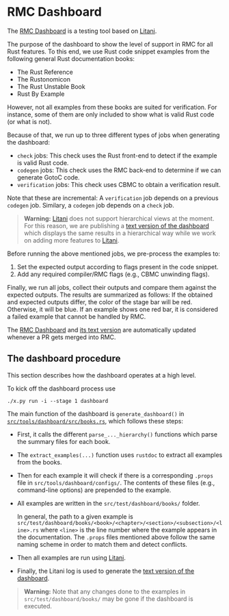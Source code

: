 # RMC Dashboard

The [RMC Dashboard](./dashboard/index.html) is a testing tool based on [Litani](https://github.com/awslabs/aws-build-accumulator).

The purpose of the dashboard to show the level of support in RMC for all Rust features.
To this end, we use Rust code snippet examples from the following general Rust documentation books:
 * The Rust Reference
 * The Rustonomicon
 * The Rust Unstable Book
 * Rust By Example

However, not all examples from these books are suited for verification.
For instance, some of them are only included to show what is valid Rust code (or what is not).

Because of that, we run up to three different types of jobs when generating the dashboard:
 * `check` jobs: This check uses the Rust front-end to detect if the example is valid Rust code.
 * `codegen` jobs: This check uses the RMC back-end to determine if we can generate GotoC code.
 * `verification` jobs: This check uses CBMC to obtain a verification result.

Note that these are incremental: A `verification` job depends on a previous `codegen` job.
Similary, a `codegen` job depends on a `check` job.

> **Warning:** [Litani](https://github.com/awslabs/aws-build-accumulator) does
> not support hierarchical views at the moment. For this reason, we are
> publishing a [text version of the dashboard](./dashboard/dashboard.txt) which
> displays the same results in a hierarchical way while we work on adding more
> features to [Litani](https://github.com/awslabs/aws-build-accumulator).

Before running the above mentioned jobs, we pre-process the examples to:
 1. Set the expected output according to flags present in the code snippet.
 2. Add any required compiler/RMC flags (e.g., CBMC unwinding flags).

Finally, we run all jobs, collect their outputs and compare them against the expected outputs.
The results are summarized as follows: If the obtained and expected outputs differ,
the color of the stage bar will be red. Otherwise, it will be blue.
If an example shows one red bar, it is considered a failed example that cannot be handled by RMC.

The [RMC Dashboard](./dashboard/index.html) and [its text version](./dashboard/dashboard.txt) are
automatically updated whenever a PR gets merged into RMC.

## The dashboard procedure

This section describes how the dashboard operates at a high level.

To kick off the dashboard process use

```
./x.py run -i --stage 1 dashboard
```

The main function of the dashboard is `generate_dashboard()` in
[`src/tools/dashboard/src/books.rs`](https://github.com/model-checking/rmc/blob/main/src/tools/dashboard/src/books.rs),
which follows these steps:
 * First, it calls the different `parse_..._hierarchy()` functions which parse
   the summary files for each book.
 * The `extract_examples(...)` function uses `rustdoc` to extract all examples
   from the books.
 * Then for each example it will check if there is a corresponding `.props` file
   in `src/tools/dashboard/configs/`. The contents of these files (e.g.,
   command-line options) are prepended to the example.
 * All examples are written in the `src/test/dashboard/books/` folder.

   In general, the path to a given example is
   `src/test/dashboard/books/<book>/<chapter>/<section>/<subsection>/<line>.rs`
   where `<line>` is the line number where the example appears in the
   documentation. The `.props` files mentioned above follow the same naming
   scheme in order to match them and detect conflicts.

 * Then all examples are run using
   [Litani](https://github.com/awslabs/aws-build-accumulator).
 * Finally, the Litani log is used to generate the [text version of the
   dashboard](./dashboard/dashboard.txt).

> **Warning:** Note that any changes done to the examples in
> `src/test/dashboard/books/` may be gone if the dashboard is executed.
